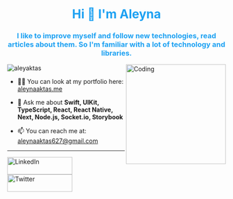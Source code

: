<h1 align="center" style="color: #1DA1F2;">Hi 👋 I'm Aleyna</h1>

<h3 align="center" style="color: #1DA1F2;">I like to improve myself and follow new technologies, read articles about them. So I'm familiar with a lot of technology and libraries.</h3>


<img align="right" alt="Coding" width="230" src="https://cdna.artstation.com/p/assets/images/images/042/631/286/original/bryan-rodriguez-belchibia-1-rightspeed.gif?1635037562">

<p align="left">
  <img src="https://komarev.com/ghpvc/?username=aleyaktas&label=Profile%20views&color=0e75b6&style=flat" alt="aleyaktas">
</p>

- 👨‍💻 You can look at my portfolio here: [aleynaaktas.me](https://aleynaaktas.me)

- 💬 Ask me about **Swift, UIKit, TypeScript, React, React Native, Next, Node.js, Socket.io, Storybook**

- 📫 You can reach me at: [aleynaaktas627@gmail.com](mailto:aleynaaktas627@gmail.com)

<hr>

<p align="start">
  <a href="https://www.linkedin.com/in/aleynaaktas/" target="_blank"><img src="https://img.shields.io/badge/LinkedIn-0077B5?style=for-the-badge&logo=linkedin&logoColor=white" alt="LinkedIn" height="40" width="150"></a>
  <a href="https://twitter.com/aleynaaktas_dev" target="_blank"><img src="https://img.shields.io/badge/Twitter-1DA1F2?style=for-the-badge&logo=twitter&logoColor=white" alt="Twitter" height="40" width="150"></a>
</p>



<!--
**aleyaktas/aleyaktas** is a ✨ _special_ ✨ repository because its `README.md` (this file) appears on your GitHub profile.
<p>&nbsp;<img align="center" src="https://github-readme-stats.vercel.app/api?username=aleyaktas&show_icons=true&locale=en" alt="aleyaktas" /></p>

 <img align="center" src="https://github-readme-streak-stats.herokuapp.com/?user=aleyaktas&" alt="aleyaktas" width="450" height="auto" /> 

Here are some ideas to get you started:

- 🔭 I’m currently working on ...
- 🌱 I’m currently learning ...
- 👯 I’m looking to collaborate on ...
- 🤔 I’m looking for help with ...
- 💬 Ask me about ...
- 📫 How to reach me: ...
- 😄 Pronouns: ...
- ⚡ Fun fact: ...
-->
